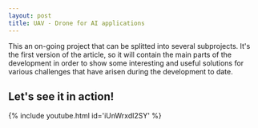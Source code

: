 ```yaml
---
layout: post
title: UAV - Drone for AI applications
---
```

This  an on-going project that can be splitted into several subprojects. It's the first version of the article, so it will contain the main parts of the development in order to show some interesting and useful solutions for various challenges that have arisen during the development to date.

<!--more-->

##  Let's see it in action!
{% include youtube.html id='iUnWrxdl2SY' %}



